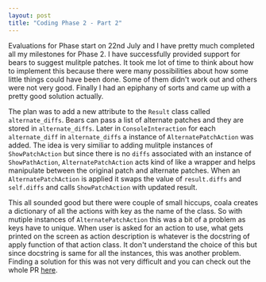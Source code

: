 ```yaml
---
layout: post
title: "Coding Phase 2 - Part 2"
---
```


Evaluations for Phase start on 22nd July and I have pretty much completed all my milestones for Phase 2. I have successfully provided support for bears to suggest mulitple patches. It took me lot of time to think about how to implement this because there were many possibilities about how some little things could have been done. Some of them didn't work out and others were not very good. Finally I had an epiphany of sorts and came up with a pretty good solution actually.

The plan was to add a new attribute to the `Result` class called `alternate_diffs`. Bears can pass a list of alternate patches and they are stored in `alternate_diffs`. Later in `ConsoleInteraction` for each `alternate_diff` in `alternate_diffs` a instance of `AlternatePatchAction` was added. The idea is very similiar to adding mulitple instances of `ShowPatchAction` but since there is no `diffs` associated with an instance of `ShowPathAction`, `AlternatePatchAction` acts kind of like a wrapper and helps manipulate between the original patch and alternate patches. When an `AlternatePatchAction` is applied it swaps the value of `result.diffs` and `self.diffs` and calls `ShowPatchAction` with updated result.

This all sounded good but there were couple of small hiccups, coala creates a dictionary of all the actions with key as the name of the class. So with mutiple instances of `AlternatePatchAction` this was a bit of a problem as keys have to unique. When user is asked for an action to use, what gets printed on the screen as action description is whatever is the docstring of apply function of that action class. It don't understand the choice of this but since docstring is same for all the instances, this was another problem. Finding a solution for this was not very difficult and you can check out the whole PR [here](https://github.com/akshatkarani/coala/pull/5).